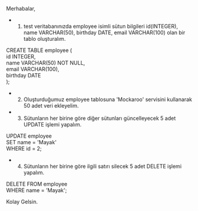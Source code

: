 Merhabalar,

* 1. test veritabanınızda employee isimli sütun bilgileri id(INTEGER), name VARCHAR(50), birthday DATE, email VARCHAR(100) olan bir tablo oluşturalım.
 
CREATE TABLE employee (  
  id INTEGER,  
  name VARCHAR(50) NOT NULL,  
  email VARCHAR(100),  
  birthday DATE  
);

* 2. Oluşturduğumuz employee tablosuna 'Mockaroo' servisini kullanarak 50 adet veri ekleyelim.



* 3. Sütunların her birine göre diğer sütunları güncelleyecek 5 adet UPDATE işlemi yapalım.

UPDATE employee  
SET name = 'Mayak'  
WHERE id = 2;  
  
* 4. Sütunların her birine göre ilgili satırı silecek 5 adet DELETE işlemi yapalım.

DELETE FROM employee  
WHERE name = 'Mayak';

Kolay Gelsin.
